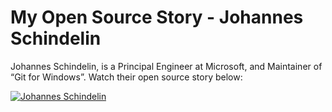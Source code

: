 # My Open Source Story - Johannes Schindelin

Johannes Schindelin, is a Principal Engineer at Microsoft, and Maintainer of “Git for Windows”.  Watch their open source story below: 


[![Johannes Schindelin](https://img.youtube.com/vi/ToMZi2jprlg/0.jpg)](https://www.youtube.com/watch?v=ToMZi2jprlg&ab_channel=Microsoft)